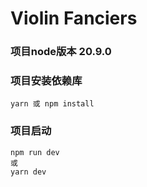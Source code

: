 # Violin Fanciers
### 项目node版本 20.9.0
### 项目安装依赖库
```
yarn 或 npm install
```
### 项目启动
```
npm run dev
或
yarn dev
```
